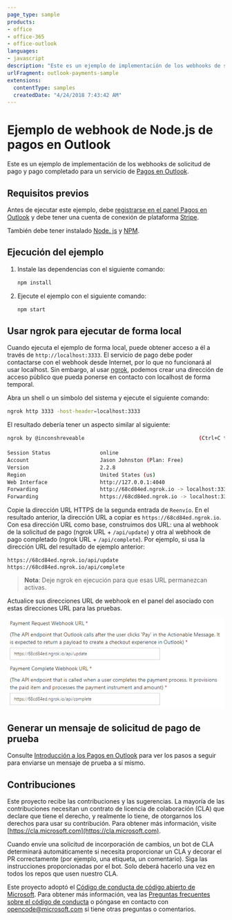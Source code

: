 ```yaml
---
page_type: sample
products:
- office
- office-365
- office-outlook
languages:
- javascript
description: "Este es un ejemplo de implementación de los webhooks de solicitud de pago y pago completado para servicio de Pagos en Outlook."
urlFragment: outlook-payments-sample
extensions:
  contentType: samples
  createdDate: "4/24/2018 7:43:42 AM"
---
```


# Ejemplo de webhook de Node.js de pagos en Outlook

Este es un ejemplo de implementación de los webhooks de solicitud de pago y pago completado para un servicio de [Pagos en Outlook](https://docs.microsoft.com/outlook/payments/).

## Requisitos previos

Antes de ejecutar este ejemplo, debe [registrarse en el panel Pagos en Outlook](https://docs.microsoft.com/outlook/payments/partner-dashboard) y debe tener una cuenta de conexión de plataforma [Stripe](https://stripe.com/connect).

También debe tener instalado [Node. js](https://nodejs.org) y [NPM](https://www.npmjs.com/).

## Ejecución del ejemplo

1. Instale las dependencias con el siguiente comando:

    ```bash
    npm install
    ```

1. Ejecute el ejemplo con el siguiente comando:

    ```bash
    npm start
    ```

## Usar ngrok para ejecutar de forma local

Cuando ejecuta el ejemplo de forma local, puede obtener acceso a él a través de `http://localhost:3333`. El servicio de pago debe poder contactarse con el webhook desde Internet, por lo que no funcionará al usar localhost. Sin embargo, al usar [ngrok](https://ngrok.com/), podemos crear una dirección de acceso público que pueda ponerse en contacto con localhost de forma temporal.

Abra un shell o un símbolo del sistema y ejecute el siguiente comando:

```bash
ngrok http 3333 -host-header=localhost:3333
```

El resultado debería tener un aspecto similar al siguiente:

```bash
ngrok by @inconshreveable                                     (Ctrl+C to quit)

Session Status                online
Account                       Jason Johnston (Plan: Free)
Version                       2.2.8
Region                        United States (us)
Web Interface                 http://127.0.0.1:4040
Forwarding                    http://68cd84ed.ngrok.io -> localhost:3333
Forwarding                    https://68cd84ed.ngrok.io -> localhost:3333
```

Copie la dirección URL HTTPS de la segunda entrada de `Reenvío`. En el resultado anterior, la dirección URL a copiar es `https://68cd84ed.ngrok.io`. Con esa dirección URL como base, construimos dos URL: una al webhook de la solicitud de pago (ngrok URL + `/api/update`) y otra al webhook de pago completado (ngrok URL + `/api/complete`). Por ejemplo, si usa la dirección URL del resultado de ejemplo anterior:

```
https://68cd84ed.ngrok.io/api/update
https://68cd84ed.ngrok.io/api/complete
```

> **Nota**: Deje ngrok en ejecución para que esas URL permanezcan activas.

Actualice sus direcciones URL de webhook en el panel del asociado con estas direcciones URL para las pruebas.

![Una captura de pantalla de las direcciones URL de webhook en el panel Pagos de Outlook](readme-images/dashboard-webhooks.PNG)

## Generar un mensaje de solicitud de pago de prueba

Consulte [Introducción a los Pagos en Outlook](https://docs.microsoft.com/outlook/payments/get-started#send-the-test-payment-request) para ver los pasos a seguir para enviarse un mensaje de prueba a sí mismo.

## Contribuciones

Este proyecto recibe las contribuciones y las sugerencias.
La mayoría de las contribuciones necesitan un contrato de licencia de colaboración (CLA) que declare que tiene el derecho, y realmente lo tiene, de otorgarnos los derechos para usar su contribución.
Para obtener más información, visite [https://cla.microsoft.com](https://cla.microsoft.com).

Cuando envíe una solicitud de incorporación de cambios, un bot de CLA determinará automáticamente si necesita proporcionar un CLA y decorar el PR correctamente (por ejemplo, una etiqueta, un comentario).
Siga las instrucciones proporcionadas por el bot.
Solo deberá hacerlo una vez en todos los repos que usen nuestro CLA.

Este proyecto adoptó el [Código de conducta de código abierto de Microsoft](https://opensource.microsoft.com/codeofconduct/).
Para obtener más información, vea las [Preguntas frecuentes sobre el código de conducta](https://opensource.microsoft.com/codeofconduct/faq/)
o póngase en contacto con [opencode@microsoft.com](mailto:opencode@microsoft.com) si tiene otras preguntas o comentarios.
